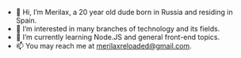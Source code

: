 - 👋 Hi, I’m Merilax, a 20 year old dude born in Russia and residing in Spain.
- 👀 I’m interested in many branches of technology and its fields.
- 🌱 I’m currently learning Node.JS and general front-end topics.
- 📫 You may reach me at [merilaxreloaded@gmail.com](mailto:merilaxreloaded@gmail.com).
